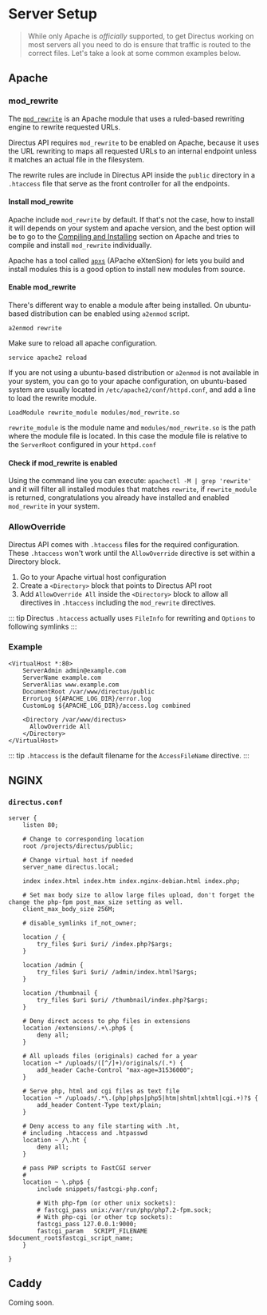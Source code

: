 # Server Setup

> While only Apache is _officially_ supported, to get Directus working on most servers all you need to do is ensure that traffic is routed to the correct files. Let's take a look at some common examples below.

## Apache

### mod_rewrite

The [`mod_rewrite`](https://httpd.apache.org/docs/current/mod/mod_rewrite.html) is an Apache module that uses a ruled-based rewriting engine to rewrite requested URLs.

Directus API requires `mod_rewrite` to be enabled on Apache, because it uses the URL rewriting to maps all requested URLs to an internal endpoint unless it matches an actual file in the filesystem.

The rewrite rules are include in Directus API inside the `public` directory in a `.htaccess` file that serve as the front controller for all the endpoints.

#### Install mod_rewrite

Apache include `mod_rewrite` by default. If that's not the case, how to install it will depends on your system and apache version, and the best option will be to go to the [Compiling and Installing](http://httpd.apache.org/docs/trunk/en/install.html) section on Apache and tries to compile and install `mod_rewrite` individually.

Apache has a tool called [`apxs`](https://httpd.apache.org/docs/2.4/programs/apxs.html) (APache eXtenSion) for lets you build and install modules this is a good option to install new modules from source.

#### Enable mod_rewrite

There's different way to enable a module after being installed. On ubuntu-based distribution can be enabled using `a2enmod` script.

```
a2enmod rewrite
```

Make sure to reload all apache configuration.

```
service apache2 reload
```

If you are not using a ubuntu-based distribution or `a2enmod` is not available in your system, you can go to your apache configuration, on ubuntu-based system are usually located in `/etc/apache2/conf/httpd.conf`, and add a line to load the rewrite module.

```
LoadModule rewrite_module modules/mod_rewrite.so
```

`rewrite_module` is the module name and `modules/mod_rewrite.so` is the path where the module file is located. In this case the module file is relative to the `ServerRoot` configured in your `httpd.conf`

#### Check if mod_rewrite is enabled

Using the command line you can execute: `apachectl -M | grep 'rewrite'` and it will filter all installed modules that matches `rewrite`, if `rewrite_module` is returned, congratulations you already have installed and enabled `mod_rewrite` in your system.

### AllowOverride

Directus API comes with `.htaccess` files for the required configuration. These `.htaccess` won't work until the `AllowOverride` directive is set within a Directory block.

1. Go to your Apache virtual host configuration
2. Create a `<Directory>` block that points to Directus API root
3. Add `AllowOverride All` inside the `<Directory>` block to allow all directives in `.htaccess` including the `mod_rewrite` directives.

::: tip
Directus `.htaccess` actually uses `FileInfo` for rewriting and `Options` to following symlinks
:::

### Example

```
<VirtualHost *:80>
    ServerAdmin admin@example.com
    ServerName example.com
    ServerAlias www.example.com
    DocumentRoot /var/www/directus/public
    ErrorLog ${APACHE_LOG_DIR}/error.log
    CustomLog ${APACHE_LOG_DIR}/access.log combined

    <Directory /var/www/directus>
      AllowOverride All
    </Directory>
</VirtualHost>
```

::: tip
`.htaccess` is the default filename for the `AccessFileName` directive.
:::

## NGINX

### `directus.conf`

```
server {
    listen 80;
    
    # Change to corresponding location
    root /projects/directus/public;

    # Change virtual host if needed
    server_name directus.local;
    
    index index.html index.htm index.nginx-debian.html index.php;
    
    # Set max body size to allow large files upload, don't forget the change the php-fpm post_max_size setting as well.
    client_max_body_size 256M;

    # disable_symlinks if_not_owner;

    location / {
        try_files $uri $uri/ /index.php?$args;
    }

    location /admin {
        try_files $uri $uri/ /admin/index.html?$args;
    }

    location /thumbnail {
        try_files $uri $uri/ /thumbnail/index.php?$args;
    }

    # Deny direct access to php files in extensions
    location /extensions/.+\.php$ {
        deny all;
    }

    # All uploads files (originals) cached for a year
    location ~* /uploads/([^/]+)/originals/(.*) {
        add_header Cache-Control "max-age=31536000";
    }

    # Serve php, html and cgi files as text file
    location ~* /uploads/.*\.(php|phps|php5|htm|shtml|xhtml|cgi.+)?$ {
        add_header Content-Type text/plain;
    }

    # Deny access to any file starting with .ht,
    # including .htaccess and .htpasswd
    location ~ /\.ht {
        deny all;
    }

    # pass PHP scripts to FastCGI server
    #
    location ~ \.php$ {
        include snippets/fastcgi-php.conf;
    
        # With php-fpm (or other unix sockets):
        # fastcgi_pass unix:/var/run/php/php7.2-fpm.sock;
        # With php-cgi (or other tcp sockets):
        fastcgi_pass 127.0.0.1:9000;
        fastcgi_param   SCRIPT_FILENAME $document_root$fastcgi_script_name;
    }

}
```

## Caddy

Coming soon.
